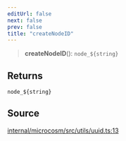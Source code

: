 ```yaml
---
editUrl: false
next: false
prev: false
title: "createNodeID"
---
```


> **createNodeID**(): ```node_${string}```

## Returns

```node_${string}```

## Source

[internal/microcosm/src/utils/uuid.ts:13](https://github.com/nodenogg-in/alpha-p2p/blob/aa60360/internal/microcosm/src/utils/uuid.ts#L13)
